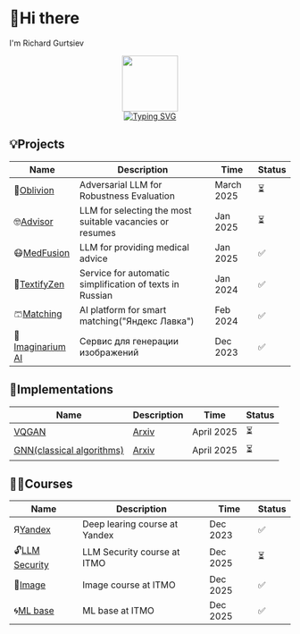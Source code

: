 # 👋Hi there
I'm Richard Gurtsiev 


<div id="header" align="center">
  <img src="https://media.giphy.com/media/M9gbBd9nbDrOTu1Mqx/giphy.gif" width="100"/><br>
  <img src="https://komarev.com/ghpvc/?username=vilovnok&style=flat-square&color=blueviolet" alt=""/><br>
  <a href="https://git.io/typing-svg"><img src="https://readme-typing-svg.herokuapp.com?font=Fira+Code&weight=600&pause=1500&color=484098&center=true&vCenter=true&random=false&width=435&height=60&lines=Hi%2C+I'm+Richard👋" alt="Typing SVG" /></a>
</div>

## 💡Projects 

|Name|Description|Time|Status|
|----|-----------|----|------|
|🤬[Oblivion](https://github.com/vilovnok/oblivion.git)|Adversarial LLM for Robustness Evaluation| March 2025|⏳|
|🤓[Advisor](https://github.com/vilovnok/advisor)|LLM for selecting the most suitable vacancies or resumes| Jan 2025|⏳|
|😷[MedFusion](https://github.com/vilovnok/medfusion)|LLM for providing medical advice| Jan 2025|✅|
|📝[TextifyZen](https://github.com/vilovnok/TextifyZen)|Service for automatic simplification of texts in Russian| Jan 2024|✅|
|🩳[Matching](https://github.com/vilovnok/matching_item)|AI platform for smart matching("Яндекс Лавка")| Feb 2024|✅|
|🌟️️️️️️[Imaginarium AI](https://github.com/vilovnok/hackathon)|Сервис для генерации изображений| Dec 2023|✅|


## 🧩Implementations  

|Name|Description|Time|Status|
|----|-----------|----|------|
|[VQGAN](https://github.com/vilovnok/VQGAN)|[Arxiv](https://arxiv.org/pdf/2012.09841.pdf)| April 2025|⏳|
|[GNN(classical algorithms)](https://github.com/vilovnok/GNN)|[Arxiv]()| April 2025|⏳|

## 🧑‍🔧Courses
  
|Name|Description|Time|Status|
|----|-----------|----|------|
|Я[Yandex](https://github.com/yandexdataschool/nlp_course.git)|Deep learing course at Yandex| Dec 2023|✅|
|🔓[LLM Security](https://github.com/vilovnok/itmo_llm_security_courses.git)|LLM Security course at ITMO| Dec 2025|⏳|
|🌅[Image](https://github.com/vilovnok/image_itmo_course.git)|Image course at ITMO| Dec 2025|✅|
|🌀[ML base](https://github.com/vilovnok/ML-base-courses.git)|ML base at ITMO| Dec 2025|✅|


